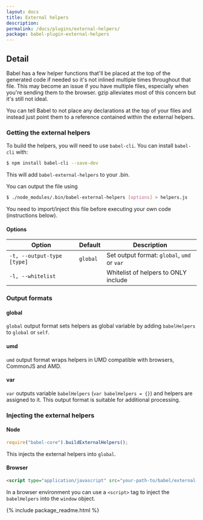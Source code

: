 ```yaml
---
layout: docs
title: External helpers
description:
permalink: /docs/plugins/external-helpers/
package: babel-plugin-external-helpers
---
```


## Detail

Babel has a few helper functions that'll be placed at the top of the generated
code if needed so it's not inlined multiple times throughout that file. This may
become an issue if you have multiple files, especially when you're sending them
to the browser. gzip alleviates most of this concern but it's still not ideal.

You can tell Babel to not place any declarations at the top of your files and
instead just point them to a reference contained within the external helpers.

### Getting the external helpers

To build the helpers, you will need to use `babel-cli`. You can install `babel-cli` with:

```sh
$ npm install babel-cli --save-dev
```

This will add `babel-external-helpers` to your .bin.

You can output the file using

```sh
$ ./node_modules/.bin/babel-external-helpers [options] > helpers.js 
```

You need to import/inject this file before executing your own code (instructions below).

#### Options

| Option                     | Default              | Description                                 |
| -------------------------- | -------------------- | ------------------------------------------- |
| `-t, --output-type [type]` | `global`             | Set output format: `global`, `umd` or `var` |
| `-l, --whitelist`          |                      | Whitelist of helpers to ONLY include        |

### Output formats

#### global

`global` output format sets helpers as global variable by adding `babelHelpers` to `global` or `self`.

#### umd

`umd` output format wraps helpers in UMD compatible with browsers, CommonJS and AMD.

#### var

`var` outputs variable `babelHelpers` (`var babelHelpers = {}`) and helpers are assigned to it. This output format is suitable for additional processing.

### Injecting the external helpers

#### Node

```js
require("babel-core").buildExternalHelpers();
```

This injects the external helpers into `global`.

#### Browser

```html
<script type="application/javascript" src="your-path-to/babel/external-helpers.js"></script>
```

In a browser environment you can use a `<script>` tag to inject the `babelHelpers` into the `window` object.

{% include package_readme.html %}
